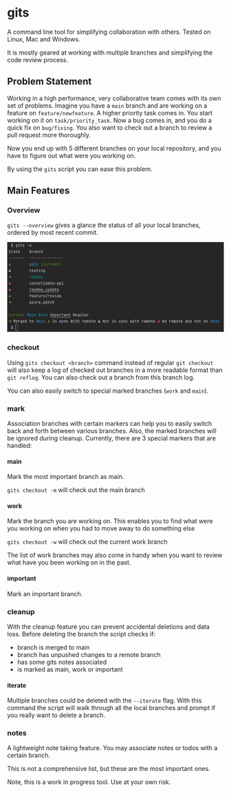 # gits

A command line tool for simplifying collaboration with others. Tested on Linux, Mac and Windows.

It is mostly geared at working with multiple branches and simplifying the code review process.


## Problem Statement
Working in a high performance, very collaborative team comes with its own set of problems.
Imagine you have a `main` branch and are working on a feature on `feature/newfeature`. A higher priority task comes in.
You start working on it on `task/priority_task`. Now a bug comes in, and you do a quick fix on 
`bug/fixing`. You also want to check out a branch to review a pull request more thoroughly. 

Now you end up with 5 different branches on your local repository, and you have to figure out what were you working on.

By using the `gits` script you can ease this problem.


## Main Features
### Overview
`gits --overview` gives a glance the status of all your local branches, ordered by most recent commit.

![overview.png](docs%2Foverview.png)

### checkout
Using `gits checkout <branch>` command instead of regular `git checkout` will also keep a log 
of checked out branches in a more readable format than `git reflog`.
You can also check out a branch from this branch log.

You can also easily switch to special marked branches (`work` and `main`).

### mark 
Association branches with certain markers can help you to easily switch back and forth between various branches.
Also, the marked branches will be ignored during cleanup.
Currently, there are 3 special markers that are handled:

#### main
Mark the most important branch as main.

`gits checkout -m` will check out the main branch
 
#### work
Mark the branch you are working on. This enables you to find what were you working on
when you had to move away to do something else

`gits checkout -w` will check out the current work branch

The list of work branches may also come in handy when you want to review what have you been working on in the past.

#### important
Mark an important branch.

### cleanup
With the cleanup feature you can prevent accidental deletions and data loss. Before deleting the branch the script checks if:
- branch is merged to main
- branch has unpushed changes to a remote branch
- has some gits notes associated
- is marked as main, work or important

#### iterate
Multiple branches could be deleted with the `--iterate` flag. With this command the script will walk through
all the local branches and prompt if you really want to delete a branch.

### notes
A lightweight note taking feature. You may associate notes or todos with a certain branch.

This is not a comprehensive list, but these are the most important ones. 

Note, this is a work in progress tool. Use at your own risk.


